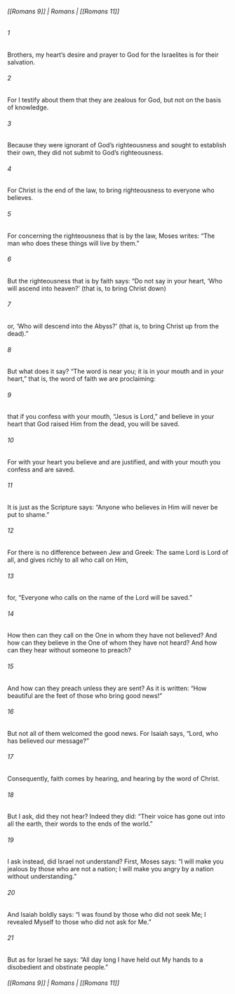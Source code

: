 ###### [[Romans 9]] | Romans | [[Romans 11]]

###### 1
Brothers, my heart’s desire and prayer to God for the Israelites is for their salvation.
###### 2
For I testify about them that they are zealous for God, but not on the basis of knowledge.
###### 3
Because they were ignorant of God’s righteousness and sought to establish their own, they did not submit to God’s righteousness.
###### 4
For Christ is the end of the law, to bring righteousness to everyone who believes.
###### 5
For concerning the righteousness that is by the law, Moses writes: “The man who does these things will live by them.”
###### 6
But the righteousness that is by faith says: “Do not say in your heart, ‘Who will ascend into heaven?’ (that is, to bring Christ down)
###### 7
or, ‘Who will descend into the Abyss?’ (that is, to bring Christ up from the dead).”
###### 8
But what does it say? “The word is near you; it is in your mouth and in your heart,” that is, the word of faith we are proclaiming:
###### 9
that if you confess with your mouth, “Jesus is Lord,” and believe in your heart that God raised Him from the dead, you will be saved.
###### 10
For with your heart you believe and are justified, and with your mouth you confess and are saved.
###### 11
It is just as the Scripture says: “Anyone who believes in Him will never be put to shame.”
###### 12
For there is no difference between Jew and Greek: The same Lord is Lord of all, and gives richly to all who call on Him,
###### 13
for, “Everyone who calls on the name of the Lord will be saved.”
###### 14
How then can they call on the One in whom they have not believed? And how can they believe in the One of whom they have not heard? And how can they hear without someone to preach?
###### 15
And how can they preach unless they are sent? As it is written: “How beautiful are the feet of those who bring good news!”
###### 16
But not all of them welcomed the good news. For Isaiah says, “Lord, who has believed our message?”
###### 17
Consequently, faith comes by hearing, and hearing by the word of Christ.
###### 18
But I ask, did they not hear? Indeed they did: “Their voice has gone out into all the earth, their words to the ends of the world.”
###### 19
I ask instead, did Israel not understand? First, Moses says: “I will make you jealous by those who are not a nation; I will make you angry by a nation without understanding.”
###### 20
And Isaiah boldly says: “I was found by those who did not seek Me; I revealed Myself to those who did not ask for Me.”
###### 21
But as for Israel he says: “All day long I have held out My hands to a disobedient and obstinate people.”

###### [[Romans 9]] | Romans | [[Romans 11]]

